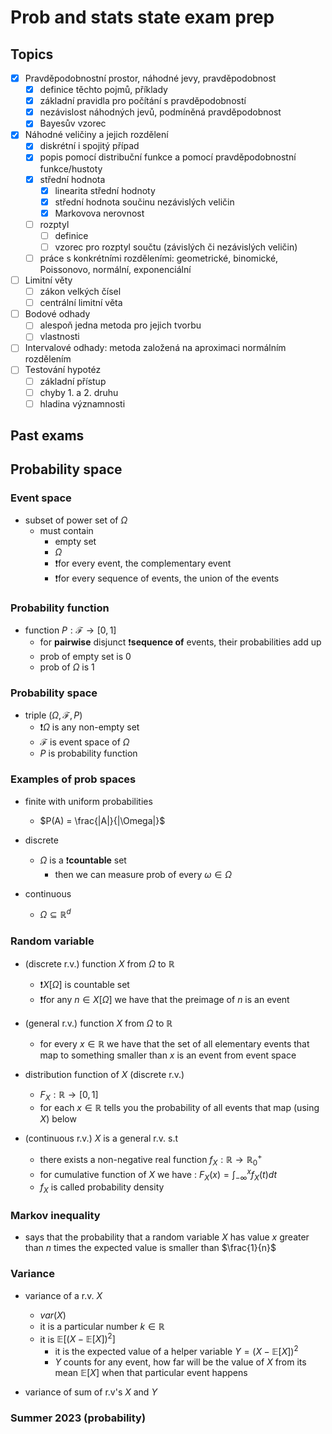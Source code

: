 # Prob and stats state exam prep

## Topics

- [x] Pravděpodobnostní prostor, náhodné jevy, pravděpodobnost
  - [x] definice těchto pojmů, příklady
  - [x] základní pravidla pro počítání s pravděpodobností
  - [x] nezávislost náhodných jevů, podmíněná pravděpodobnost
  - [x] Bayesův vzorec
- [x] Náhodné veličiny a jejich rozdělení
  - [x] diskrétní i spojitý případ
  - [x] popis pomocí distribuční funkce a pomocí pravděpodobnostní funkce/hustoty
  - [x] střední hodnota
    - [x] linearita střední hodnoty
    - [x] střední hodnota součinu nezávislých veličin
    - [x] Markovova nerovnost
  - [ ] rozptyl
    - [ ] definice
    - [ ] vzorec pro rozptyl součtu (závislých či nezávislých veličin)
  - [ ] práce s konkrétními rozděleními: geometrické, binomické, Poissonovo, normální, exponenciální
- [ ] Limitní věty
  - [ ] zákon velkých čísel
  - [ ] centrální limitní věta
- [ ] Bodové odhady
  - [ ] alespoň jedna metoda pro jejich tvorbu
  - [ ] vlastnosti
- [ ] Intervalové odhady: metoda založená na aproximaci normálním rozdělením
- [ ] Testování hypotéz
  - [ ] základní přístup
  - [ ] chyby 1. a 2. druhu
  - [ ] hladina významnosti

## Past exams

## Probability space

### Event space

- subset of power set of $\Omega$
  - must contain
    - empty set
    - $\Omega$
    - ❗for every event, the complementary event
    - ❗for every sequence of events, the union of the events

### Probability function

- function $P : \mathcal{F} \rightarrow [0,1]$
  - for **pairwise** disjunct ❗**sequence of** events, their probabilities add up
  - prob of empty set is 0
  - prob of $\Omega$ is 1

### Probability space

- triple $(\Omega,\mathcal{F},P)$
  - ❗$\Omega$ is any non-empty set
  - $\mathcal{F}$ is event space of $\Omega$
  - $P$ is probability function

### Examples of prob spaces

- finite with uniform probabilities
  - $P(A) = \frac{|A|}{|\Omega|}$

- discrete
  - $\Omega$ is a ❗**countable** set
    - then we can measure prob of every $\omega \in \Omega$

- continuous
  - $\Omega \subseteq \mathbb{R}^d$

### Random variable

- (discrete r.v.) function $X$ from $\Omega$ to $\mathbb{R}$
  - ❗$X[\Omega]$ is countable set
  - ❗for any $n \in X[\Omega]$ we have that the preimage of $n$ is an event

- (general r.v.) function $X$ from $\Omega$ to $\mathbb{R}$
  - for every $x \in \mathbb{R}$ we have that the set of all elementary events that map to something smaller than $x$ is an event from event space

- distribution function of $X$ (discrete r.v.)
  - $F_X : \mathbb{R} \rightarrow [0,1]$
  - for each $x \in \mathbb{R}$ tells you the probability of all events that map (using $X$) below

- (continuous r.v.) $X$ is a general r.v. s.t
  - there exists a non-negative real function $f_X : \mathbb{R} \rightarrow \mathbb{R}_0^+$
  - for cumulative function of $X$ we have : $F_X(x) = \int_{-\infty}^xf_X(t)dt$
  - $f_X$ is called probability density

### Markov inequality

- says that the probability that a random variable $X$ has value $x$ greater than $n$ times the expected value is smaller than $\frac{1}{n}$

### Variance

- variance of a r.v. $X$
  - $var(X)$
  - it is a particular number $k \in \mathbb{R}$
  - it is $\mathbb{E}[(X-\mathbb{E}[X])^2]$
    - it is the expected value of a helper variable $Y= (X - \mathbb{E}[X])^2$
    - $Y$ counts for any event, how far will be the value of $X$ from its mean $\mathbb{E}[X]$ when that particular event happens

- variance of sum of r.v's $X$ and $Y$

### Summer 2023 (probability)

